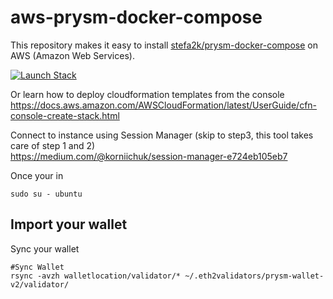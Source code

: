 # aws-prysm-docker-compose
This repository makes it easy to install [stefa2k/prysm-docker-compose](https://github.com/stefa2k/prysm-docker-compose) on AWS (Amazon Web Services).

[![Launch Stack](https://cdn.rawgit.com/buildkite/cloudformation-launch-stack-button-svg/master/launch-stack.svg)](https://console.aws.amazon.com/cloudformation/home#/stacks/new?stackName=PrysmValidator&templateURL=https://bryanlabs-public.s3.amazonaws.com/validator.yml)

Or learn how to deploy cloudformation templates from the console    
https://docs.aws.amazon.com/AWSCloudFormation/latest/UserGuide/cfn-console-create-stack.html  

Connect to instance using Session Manager (skip to step3, this tool takes care of step 1 and 2)  
https://medium.com/@korniichuk/session-manager-e724eb105eb7

Once your in
```
sudo su - ubuntu

```
## Import your wallet

Sync your wallet  

```
#Sync Wallet
rsync -avzh walletlocation/validator/* ~/.eth2validators/prysm-wallet-v2/validator/
```

